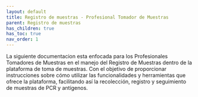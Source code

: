 ```yaml
---
layout: default
title: Registro de muestras - Profesional Tomador de Muestras
parent: Registro de muestras
has_children: true
has_toc: true
nav_order: 1
---
```


 La siguiente documentacion esta enfocada para los Profesionales Tomadores de Muestras en el manejo del Registro de Muestras dentro de la plataforma de toma de muestras. Con el objetivo de proporcionar instrucciones sobre cómo utilizar las  funcionalidades y herramientas que ofrece la plataforma, facilitando así la recolección, registro y seguimiento de muestras de PCR y antígenos.
    